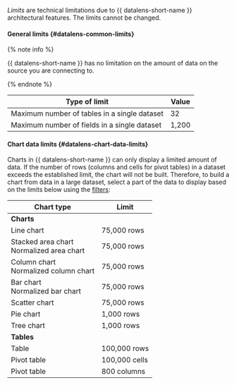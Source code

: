 

_Limits_ are technical limitations due to {{ datalens-short-name }} architectural features. The limits cannot be changed.

#### General limits {#datalens-common-limits}

{% note info %}

{{ datalens-short-name }} has no limitation on the amount of data on the source you are connecting to.

{% endnote %}


| Type of limit | Value |
----- | -----
| Maximum number of tables in a single dataset | 32 |
| Maximum number of fields in a single dataset | 1,200 |


#### Chart data limits {#datalens-chart-data-limits}

Charts in {{ datalens-short-name }} can only display a limited amount of data. If the number of rows (columns and cells for pivot tables) in a dataset exceeds the established limit, the chart will not be built. Therefore, to build a chart from data in a large dataset, select a part of the data to display based on the limits below using the [filters](../../datalens/concepts/dataset/settings.md#default-setting):

| Chart type | Limit |
----- | -----
| **Charts** |
| Line chart | 75,000 rows |
| Stacked area chart<br/>Normalized area chart | 75,000 rows |
| Column chart<br/>Normalized column chart | 75,000 rows |
| Bar chart<br/>Normalized bar chart | 75,000 rows |
| Scatter chart | 75,000 rows |
| Pie chart | 1,000 rows |
| Tree chart | 1,000 rows |
| **Tables** |
| Table | 100,000 rows |
| Pivot table | 100,000 cells |
| Pivot table | 800 columns |
